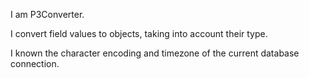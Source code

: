 I am P3Converter.

I convert field values to objects, taking into account their type.

I known the character encoding and timezone of the current database connection.